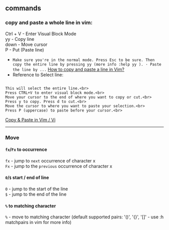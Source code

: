 ## commands<br>
### copy and paste a whole line in vim:<br>
Ctrl + V - Enter Visual Block Mode<br>
yy       - Copy line <br>
down     - Move cursor<br>
P        - Put (Paste line)


- `Make sure you're in the normal mode. Press Esc to be sure. Then copy the entire line by pressing yy (more info :help yy ). · Paste the line by ...` [How to copy and paste a line in Vim?](https://www.vimfromscratch.com/articles/how-to-copy-and-paste-a-line-in-vim)<br>
- Reference to Select line:

```

This will select the entire line.<br>
Press CTRL+V to enter visual block mode.<br>
Move your cursor to the end of where you want to copy or cut.<br>
Press y to copy. Press d to cut.<br>
Move the cursor to where you want to paste your selection.<br>
Press P (uppercase) to paste before your cursor.<br>

```

[Copy & Paste in Vim / Vi](https://www.warp.dev/terminus/vim-copy-paste)

-------------------------------------------

### Move<br>
#### `fx`/`Fx` to occurrence<br>
`fx` - jump to `next` occurrence of character x<br>
`Fx` - jump to the `previous` occurrence of character x

#### `0`/`$` start / end of line<br>
`0` - jump to the start of the line<br>
`$` - jump to the end of the line

#### `%` to matching character<br>
`%` - move to matching character (default supported pairs: '()', '{}', '[]' - use :h matchpairs in vim for more info)
